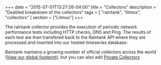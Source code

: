 +++
date = "2015-07-01T13:27:26-04:00"
title = "Collectors"
description = "Deatiled breakdown of the collectors"
tags = [ "raintank", "litmus", "collectors" ]
section = ["Litmus"]
+++

The raintank collector provides the execution of periodic network performance tests including HTTP checks, DNS and Ping. The results of each test are then transfered back to the Raintank API where they are processed and inserted into our hosted timeseries database.

Raintank mantains a growing number of official collectors across the world ([View our global footprint](/docs/litmus/global-footprint)), but you can also add [Private Collectors](/docs/litmus/private-collectors)
